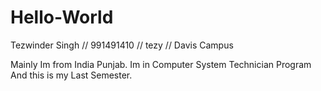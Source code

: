 # Hello-World
Tezwinder Singh // 991491410 // tezy // Davis Campus

Mainly Im from India Punjab. 
Im in Computer System Technician Program And this is my Last Semester.

